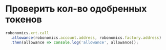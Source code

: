 # Проверить кол-во одобренных токенов

```javascript
robonomics.xrt.call
  .allowance(robonomics.account.address, robonomics.factory.address)
  .then(allowance => console.log('allowance', allowance));
```
